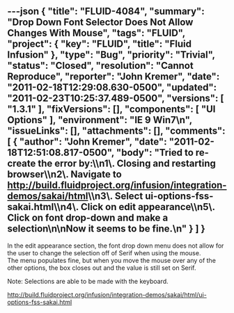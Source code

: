 ---json
{
  "title": "FLUID-4084",
  "summary": "Drop Down Font Selector Does Not Allow Changes With Mouse",
  "tags": "FLUID",
  "project": {
    "key": "FLUID",
    "title": "Fluid Infusion"
  },
  "type": "Bug",
  "priority": "Trivial",
  "status": "Closed",
  "resolution": "Cannot Reproduce",
  "reporter": "John Kremer",
  "date": "2011-02-18T12:29:08.630-0500",
  "updated": "2011-02-23T10:25:37.489-0500",
  "versions": [
    "1.3.1"
  ],
  "fixVersions": [],
  "components": [
    "UI Options"
  ],
  "environment": "IE 9 Win7\n",
  "issueLinks": [],
  "attachments": [],
  "comments": [
    {
      "author": "John Kremer",
      "date": "2011-02-18T12:51:08.817-0500",
      "body": "Tried to re-create the error by:\\\n1\\. Closing and restarting browser\\\n2\\. Navigate to <http://build.fluidproject.org/infusion/integration-demos/sakai/html>\\\n3\\. Select ui-options-fss-sakai.html\\\n4\\. Click on edit appearance\\\n5\\. Click on font drop-down and make a selection\n\nNow it seems to be fine.\n"
    }
  ]
}
---
In the edit appearance section, the font drop down menu does not allow for the user to change the selection off of Serif when using the mouse.\
The menu populates fine, but when you move the mouse over any of the other options, the box closes out and the value is still set on Serif.

Note: Selections are able to be made with the keyboard.

<http://build.fluidproject.org/infusion/integration-demos/sakai/html/ui-options-fss-sakai.html>

        